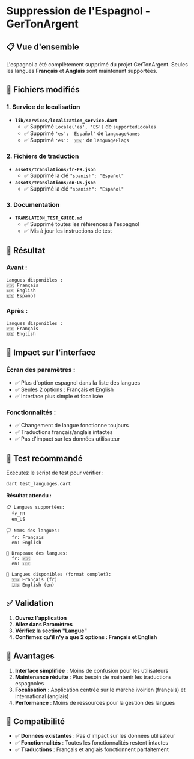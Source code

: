 # Suppression de l'Espagnol - GerTonArgent

## 📋 **Vue d'ensemble**

L'espagnol a été complètement supprimé du projet GerTonArgent. Seules les langues **Français** et **Anglais** sont maintenant supportées.

## 🔧 **Fichiers modifiés**

### **1. Service de localisation**
- **`lib/services/localization_service.dart`**
  - ✅ Supprimé `Locale('es', 'ES')` de `supportedLocales`
  - ✅ Supprimé `'es': 'Español'` de `languageNames`
  - ✅ Supprimé `'es': '🇪🇸'` de `languageFlags`

### **2. Fichiers de traduction**
- **`assets/translations/fr-FR.json`**
  - ✅ Supprimé la clé `"spanish": "Español"`
- **`assets/translations/en-US.json`**
  - ✅ Supprimé la clé `"spanish": "Español"`

### **3. Documentation**
- **`TRANSLATION_TEST_GUIDE.md`**
  - ✅ Supprimé toutes les références à l'espagnol
  - ✅ Mis à jour les instructions de test

## 🎯 **Résultat**

### **Avant :**
```
Langues disponibles :
🇫🇷 Français
🇺🇸 English  
🇪🇸 Español
```

### **Après :**
```
Langues disponibles :
🇫🇷 Français
🇺🇸 English
```

## 📱 **Impact sur l'interface**

### **Écran des paramètres :**
- ✅ Plus d'option espagnol dans la liste des langues
- ✅ Seules 2 options : Français et English
- ✅ Interface plus simple et focalisée

### **Fonctionnalités :**
- ✅ Changement de langue fonctionne toujours
- ✅ Traductions français/anglais intactes
- ✅ Pas d'impact sur les données utilisateur

## 🧪 **Test recommandé**

Exécutez le script de test pour vérifier :
```bash
dart test_languages.dart
```

**Résultat attendu :**
```
📋 Langues supportées:
  fr_FR
  en_US

🏳️ Noms des langues:
  fr: Français
  en: English

🎌 Drapeaux des langues:
  fr: 🇫🇷
  en: 🇺🇸

📝 Langues disponibles (format complet):
  🇫🇷 Français (fr)
  🇺🇸 English (en)
```

## ✅ **Validation**

1. **Ouvrez l'application**
2. **Allez dans Paramètres**
3. **Vérifiez la section "Langue"**
4. **Confirmez qu'il n'y a que 2 options : Français et English**

## 🚀 **Avantages**

1. **Interface simplifiée** : Moins de confusion pour les utilisateurs
2. **Maintenance réduite** : Plus besoin de maintenir les traductions espagnoles
3. **Focalisation** : Application centrée sur le marché ivoirien (français) et international (anglais)
4. **Performance** : Moins de ressources pour la gestion des langues

## 🔄 **Compatibilité**

- ✅ **Données existantes** : Pas d'impact sur les données utilisateur
- ✅ **Fonctionnalités** : Toutes les fonctionnalités restent intactes
- ✅ **Traductions** : Français et anglais fonctionnent parfaitement

